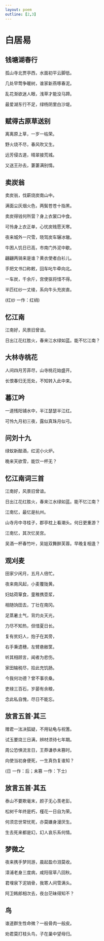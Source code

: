 ```yaml
---
layout: poem
outline: [2,3]
---
```


# 白居易

## 钱塘湖春行

孤山寺北贾亭西，水面初平云脚低。

几处早莺争暖树，谁家新燕啄春泥。

乱花渐欲迷人眼，浅草才能没马蹄。

最爱湖东行不足，绿杨阴里白沙堤。

## 赋得古原草送别

离离原上草，一岁一枯荣。

野火烧不尽，春风吹又生。

远芳侵古道，晴翠接荒城。

又送王孙去，萋萋满别情。

## 卖炭翁

卖炭翁，伐薪烧炭南山中。

满面尘灰烟火色，两鬓苍苍十指黑。

卖炭得钱何所营？身上衣裳口中食。

可怜身上衣正单，心忧炭贱愿天寒。

夜来城外一尺雪，晓驾炭车辗冰辙。

牛困人饥日已高，市南门外泥中歇。

翩翩两骑来是谁？黄衣使者白衫儿。

手把文书口称敕，回车叱牛牵向北。

一车炭，千余斤，宫使驱将惜不得。

半匹红纱一丈绫，系向牛头充炭直。

(红纱 一作：红绡)

## 忆江南

江南好，风景旧曾谙。

日出江花红胜火，春来江水绿如蓝。能不忆江南？

## 大林寺桃花

人间四月芳菲尽，山寺桃花始盛开。

长恨春归无觅处，不知转入此中来。

## 暮江吟

一道残阳铺水中，半江瑟瑟半江红。

可怜九月初三夜，露似真珠月似弓。

## 问刘十九

绿蚁新醅酒，红泥小火炉。

晚来天欲雪，能饮一杯无？

## 忆江南词三首

江南好，风景旧曾谙。

日出江花红胜火，春来江水绿如蓝。能不忆江南？

江南忆，最忆是杭州。

山寺月中寻桂子，郡亭枕上看潮头。何日更重游？

江南忆，其次忆吴宫。

吴酒一杯春竹叶，吴娃双舞醉芙蓉。早晚复相逢？

## 观刈麦

田家少闲月，五月人倍忙。

夜来南风起，小麦覆陇黄。

妇姑荷箪食，童稚携壶浆，

相随饷田去，丁壮在南冈。

足蒸暑土气，背灼炎天光，

力尽不知热，但惜夏日长。

复有贫妇人，抱子在其旁，

右手秉遗穗，左臂悬敝筐。

听其相顾言，闻者为悲伤。

家田输税尽，拾此充饥肠。

今我何功德？曾不事农桑。

吏禄三百石，岁晏有余粮，

念此私自愧，尽日不能忘。

## 放言五首·其三

赠君一法决狐疑，不用钻龟与祝蓍。

试玉要烧三日满，辨材须待七年期。

周公恐惧流言日，王莽谦恭未篡时。

向使当初身便死，一生真伪复谁知？

(日 一作：后；未篡 一作：下士)

## 放言五首·其五

泰山不要欺毫末，颜子无心羡老彭。

松树千年终是朽，槿花一日自为荣。

何须恋世常忧死，亦莫嫌身漫厌生。

生去死来都是幻，幻人哀乐系何情。

## 梦微之

夜来携手梦同游，晨起盈巾泪莫收。

漳浦老身三度病，咸阳宿草八回秋。

君埋泉下泥销骨，我寄人间雪满头。

阿卫韩郎相次去，夜台茫昧得知不？

## 鸟

谁道群生性命微？一般骨肉一般皮。

劝君莫打枝头鸟，子在巢中望母归。
